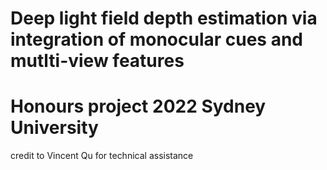 # Deep light field depth estimation via integration of monocular cues and mutlti-view features 
#  Honours project 2022 Sydney University 






credit to Vincent Qu for technical assistance
